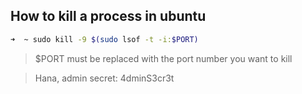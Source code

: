 ## How to kill a process in ubuntu
```bash
➜  ~ sudo kill -9 $(sudo lsof -t -i:$PORT)
```
> $PORT must be replaced with the port number you want to kill

> Hana, admin secret: 4dminS3cr3t